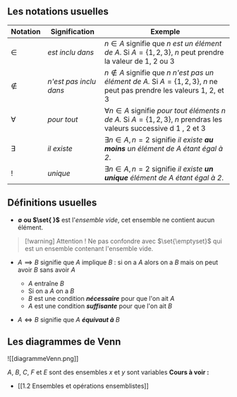 ## Les notations usuelles

| Notation  | Signification          | Exemple                                                                                                                             |
| --------- | ---------------------- | ----------------------------------------------------------------------------------------------------------------------------------- | 
| $\in$     | _est inclu dans_       | $n \in A$ signifie que _$n$ est un élément de A_. Si $A = \{1, 2, 3\}$, $n$ peut prendre la valeur de 1, 2 ou 3                     |
| $\notin$  | _n'est pas inclu dans_ | $n \notin A$ signifie que _n n'est pas un élément de A._ Si $A = \{1,2,3\}$, $n$ ne peut pas prendre les valeurs $1$, $2$, et $3$   |
| $\forall$ | _pour tout_            | $\forall  n \in A$ signifie _pour tout éléments $n$ de $A$._ Si $A = \{1, 2, 3\}$, $n$ prendras les valeurs successive d 1 , 2 et 3 |
| $\exists$ | _il existe_            | $\exists n \in A, n=2$ signifie _il existe __au moins__ un élément de $A$ étant égal à 2_.                                          |
| $!$  | _unique_               | $\exists n \in A, n=2$ signifie _il existe __un unique__ élément de $A$ étant égal à 2_.                                            |


## Définitions usuelles

 - __$\emptyset$ ou $\set{ }$__  est l'_ensemble vide_,  cet ensemble ne contient aucun élément.

> [!warning] Attention !
> Ne pas confondre avec $\set{\emptyset}$ qui est un ensemble contenant l'ensemble vide.
 
 - $A \implies B$ signifie que $A$ implique $B$ : si on a $A$ alors on a $B$ mais on peut avoir $B$ sans avoir $A$  
	- $A$ entraîne $B$ 
	- Si on a $A$ on a $B$
	- $B$ est une condition ___nécessaire___ pour que l'on ait $A$
	- $A$ est une condition ___suffisante___ pour que l'on ait $B$
   
 - $A \iff B$ signifie que $A$ ___équivaut à___ $B$

## Les diagrammes de Venn

![[diagrammeVenn.png]]

$A$, $B$, $C$, $F$ et $E$ sont des ensembles
$x$ et $y$ sont variables
**Cours à voir :**
- [[1.2 Ensembles et opérations ensemblistes]]
